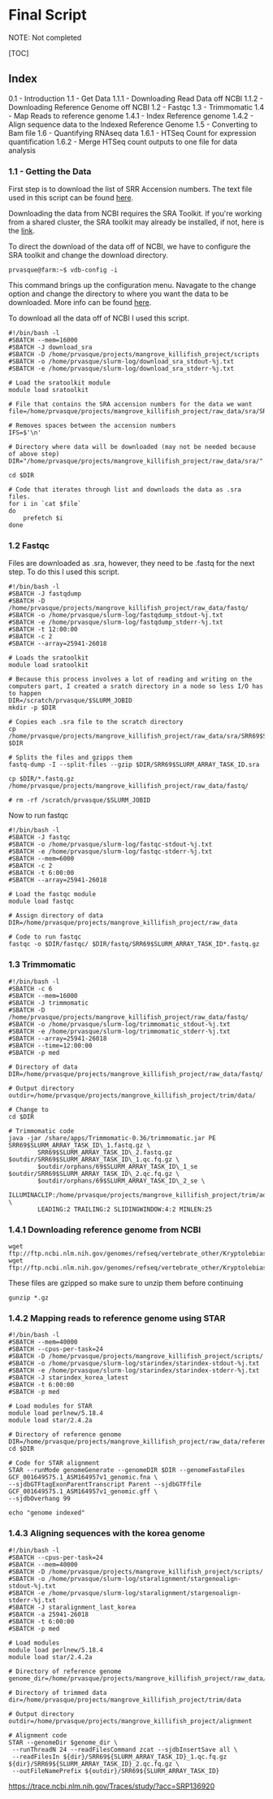 # Final Script
NOTE: Not completed

[TOC]

## Index
 0.1 - Introduction
 1.1 - Get Data
 1.1.1 - Downloading Read Data off NCBI
 1.1.2 - Downloading Reference Genome off NCBI
 1.2 - Fastqc
 1.3 - Trimmomatic
 1.4 - Map Reads to reference genome
 1.4.1 - Index Reference genome
 1.4.2 - Align sequence data to the Indexed Reference Genome
 1.5 - Converting to Bam file
 1.6 - Quantifying RNAseq data
 1.6.1 - HTSeq Count for expression quantification
 1.6.2 - Merge HTSeq count outputs to one file for data analysis
 
 
 
 
 ### 1.1 - Getting the Data
 
First step is to download the list of SRR Accension numbers. The text file used in this script can be found [here](https://github.com/prvasquez/mangrove_killifish/blob/master/SRR_Acc_List.txt).

Downloading the data from NCBI requires the SRA Toolkit. If you're working from a shared cluster, the SRA toolkit may already be installed, if not, here is the [link](https://www.ncbi.nlm.nih.gov/sra/docs/toolkitsoft/).

To direct the download of the data off of NCBI, we have to configure the SRA toolkit and change the download directory.
```
prvasque@farm:~$ vdb-config -i
```
This command brings up the configuration menu. Navagate to the change option and change the directory to where you want the data to be downloaded. More info can be found [here](https://trace.ncbi.nlm.nih.gov/Traces/sra/sra.cgi?view=toolkit_doc&f=std).

To download all the data off of NCBI I used this script.
```
#!/bin/bash -l
#SBATCH --mem=16000
#SBATCH -J download_sra
#SBATCH -D /home/prvasque/projects/mangrove_killifish_project/scripts
#SBATCH -o /home/prvasque/slurm-log/download_sra_stdout-%j.txt
#SBATCH -e /home/prvasque/slurm-log/download_sra_stderr-%j.txt

# Load the sratoolkit module
module load sratoolkit

# File that contains the SRA accension numbers for the data we want
file=/home/prvasque/projects/mangrove_killifish_project/raw_data/sra/SRR_Acc_List.txt

# Removes spaces between the accension numbers
IFS=$'\n'

# Directory where data will be downloaded (may not be needed because of above step)
DIR="/home/prvasque/projects/mangrove_killifish_project/raw_data/sra/"

cd $DIR

# Code that iterates through list and downloads the data as .sra files.
for i in `cat $file`
do
	prefetch $i
done
```

### 1.2 Fastqc

Files are downloaded as .sra, however, they need to be .fastq for the next step. To do this I used this script.

```
#!/bin/bash -l
#SBATCH -J fastqdump
#SBATCH -D /home/prvasque/projects/mangrove_killifish_project/raw_data/fastq/
#SBATCH -o /home/prvasque/slurm-log/fastqdump_stdout-%j.txt
#SBATCH -e /home/prvasque/slurm-log/fastqdump_stderr-%j.txt
#SBATCH -t 12:00:00
#SBATCH -c 2
#SBATCH --array=25941-26018

# Loads the sratoolkit
module load sratoolkit

# Because this process involves a lot of reading and writing on the computers part, I created a sratch directory in a node so less I/O has to happen
DIR=/scratch/prvasque/$SLURM_JOBID
mkdir -p $DIR

# Copies each .sra file to the scratch directory
cp /home/prvasque/projects/mangrove_killifish_project/raw_data/sra/SRR69$SLURM_ARRAY_TASK_ID.sra $DIR

# Splits the files and gzipps them
fastq-dump -I --split-files --gzip $DIR/SRR69$SLURM_ARRAY_TASK_ID.sra 

cp $DIR/*.fastq.gz /home/prvasque/projects/mangrove_killifish_project/raw_data/fastq/

# rm -rf /scratch/prvasque/$SLURM_JOBID
```
Now to run fastqc
```
#!/bin/bash -l
#SBATCH -J fastqc
#SBATCH -o /home/prvasque/slurm-log/fastqc-stdout-%j.txt
#SBATCH -e /home/prvasque/slurm-log/fastqc-stderr-%j.txt
#SBATCH --mem=6000
#SBATCH -c 2
#SBATCH -t 6:00:00
#SBATCH --array=25941-26018

# Load the fastqc module
module load fastqc

# Assign directory of data
DIR=/home/prvasque/projects/mangrove_killifish_project/raw_data

# Code to run fastqc
fastqc -o $DIR/fastqc/ $DIR/fastq/SRR69$SLURM_ARRAY_TASK_ID*.fastq.gz
```
### 1.3 Trimmomatic
```
#!/bin/bash -l
#SBATCH -c 6
#SBATCH --mem=16000
#SBATCH -J trimmomatic
#SBATCH -D /home/prvasque/projects/mangrove_killifish_project/raw_data/fastq/
#SBATCH -o /home/prvasque/slurm-log/trimmomatic_stdout-%j.txt
#SBATCH -e /home/prvasque/slurm-log/trimmomatic_stderr-%j.txt
#SBATCH --array=25941-26018
#SBATCH --time=12:00:00
#SBATCH -p med

# Directory of data
DIR=/home/prvasque/projects/mangrove_killifish_project/raw_data/fastq/

# Output directory
outdir=/home/prvasque/projects/mangrove_killifish_project/trim/data/

# Change to 
cd $DIR

# Trimmomatic code
java -jar /share/apps/Trimmomatic-0.36/trimmomatic.jar PE SRR69$SLURM_ARRAY_TASK_ID\_1.fastq.gz \
        SRR69$SLURM_ARRAY_TASK_ID\_2.fastq.gz $outdir/SRR69$SLURM_ARRAY_TASK_ID\_1.qc.fq.gz \
        $outdir/orphans/69$SLURM_ARRAY_TASK_ID\_1_se $outdir/SRR69$SLURM_ARRAY_TASK_ID\_2.qc.fq.gz \
        $outdir/orphans/69$SLURM_ARRAY_TASK_ID\_2_se \
        ILLUMINACLIP:/home/prvasque/projects/mangrove_killifish_project/trim/adapters/NEBnextAdapt.fa:2:40:15 \
        LEADING:2 TRAILING:2 SLIDINGWINDOW:4:2 MINLEN:25
```
### 1.4.1 Downloading reference genome from NCBI
```
wget ftp://ftp.ncbi.nlm.nih.gov/genomes/refseq/vertebrate_other/Kryptolebias_marmoratus/latest_assembly_versions/GCF_001649575.1_ASM164957v1/GCF_001649575.1_ASM164957v1_genomic.gff.gz
wget ftp://ftp.ncbi.nlm.nih.gov/genomes/refseq/vertebrate_other/Kryptolebias_marmoratus/latest_assembly_versions/GCF_001649575.1_ASM164957v1/GCF_001649575.1_ASM164957v1_genomic.fna.gz
```
These files are gzipped so make sure to unzip them before continuing
```
gunzip *.gz
```
### 1.4.2 Mapping reads to reference genome using STAR
```
#!/bin/bash -l
#SBATCH --mem=40000
#SBATCH --cpus-per-task=24
#SBATCH -D /home/prvasque/projects/mangrove_killifish_project/scripts/
#SBATCH -o /home/prvasque/slurm-log/starindex/starindex-stdout-%j.txt
#SBATCH -e /home/prvasque/slurm-log/starindex/starindex-stderr-%j.txt
#SBATCH -J starindex_korea_latest
#SBATCH -t 6:00:00
#SBATCH -p med

# Load modules for STAR
module load perlnew/5.18.4
module load star/2.4.2a

# Directory of reference genome
DIR=/home/prvasque/projects/mangrove_killifish_project/raw_data/reference_genome/
cd $DIR

# Code for STAR alignment
STAR --runMode genomeGenerate --genomeDIR $DIR --genomeFastaFiles GCF_001649575.1_ASM164957v1_genomic.fna \
--sjdbGTFtagExonParentTranscript Parent --sjdbGTFfile GCF_001649575.1_ASM164957v1_genomic.gff \
--sjdbOverhang 99

echo "genome indexed"
```
### 1.4.3 Aligning sequences with the korea genome
```
#!/bin/bash -l
#SBATCH --cpus-per-task=24
#SBATCH --mem=40000
#SBATCH -D /home/prvasque/projects/mangrove_killifish_project/scripts/
#SBATCH -o /home/prvasque/slurm-log/staralignment/stargenoalign-stdout-%j.txt
#SBATCH -e /home/prvasque/slurm-log/staralignment/stargenoalign-stderr-%j.txt
#SBATCH -J staralignment_last_korea
#SBATCH -a 25941-26018
#SBATCH -t 6:00:00
#SBATCH -p med

# Load modules
module load perlnew/5.18.4
module load star/2.4.2a

# Directory of reference genome
genome_dir=/home/prvasque/projects/mangrove_killifish_project/raw_data/reference_genome/

# Directory of trimmed data
dir=/home/prvasque/projects/mangrove_killifish_project/trim/data

# Output directory
outdir=/home/prvasque/projects/mangrove_killifish_project/alignment

# Alignment code
STAR --genomeDir $genome_dir \
 --runThreadN 24 --readFilesCommand zcat --sjdbInsertSave all \
 --readFilesIn ${dir}/SRR69${SLURM_ARRAY_TASK_ID}_1.qc.fq.gz ${dir}/SRR69${SLURM_ARRAY_TASK_ID}_2.qc.fq.gz \
 --outFileNamePrefix ${outdir}/SRR69${SLURM_ARRAY_TASK_ID}
 ```
 
 
 
 https://trace.ncbi.nlm.nih.gov/Traces/study/?acc=SRP136920
 
